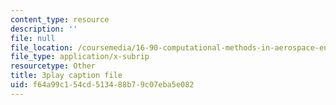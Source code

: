```yaml
---
content_type: resource
description: ''
file: null
file_location: /coursemedia/16-90-computational-methods-in-aerospace-engineering-spring-2014/f64a99c154cd513488b79c07eba5e082_5sq9vxCG_dQ.vtt
file_type: application/x-subrip
resourcetype: Other
title: 3play caption file
uid: f64a99c1-54cd-5134-88b7-9c07eba5e082
---
```

